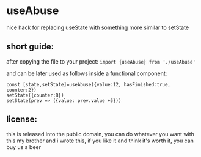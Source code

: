 # useAbuse
nice hack for replacing useState with something more similar to setState


## short guide:
after copying the file to your project:
```import {useAbuse} from './useAbuse'```

and can be later used as follows inside a functional component:
```
const [state,setState]=useAbuse({value:12, hasFinished:true, counter:2})
setState({counter:8})
setState(prev => ({value: prev.value +5}))
```

## license:
this is released into the public domain, you can do whatever you want with this
my brother and i wrote this, if you like it and think it's worth it, you can buy us a beer
